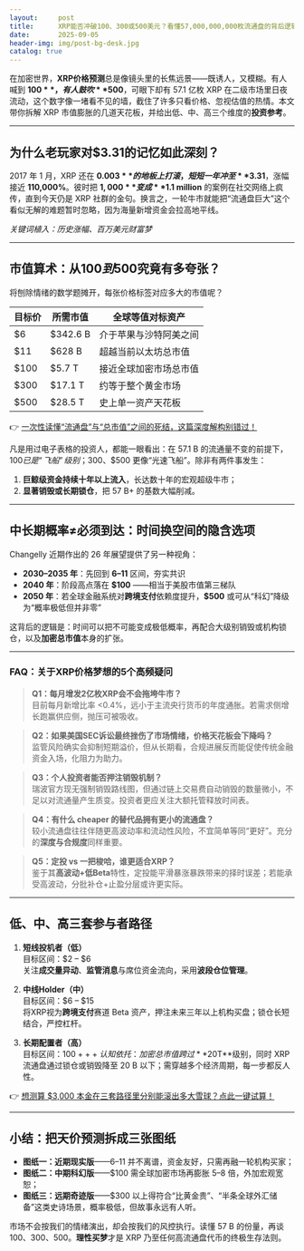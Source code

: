 ```yaml
---
layout:     post
title:      XRP能否冲破100、300或500美元？看懂57,000,000,000枚流通盘的背后逻辑
date:       2025-09-05
header-img: img/post-bg-desk.jpg
catalog: true
---
```


在加密世界，**XRP价格预测**总是像镜头里的长焦远景——既诱人，又模糊。有人喊到 **$100**，有人鼓吹 **$500**，可眼下却有 57.1 亿枚 XRP 在二级市场里日夜流动，这个数字像一堵看不见的墙，截住了许多只看价格、忽视估值的热情。本文带你拆解 XRP 市值膨胀的几道天花板，并给出低、中、高三个维度的**投资参考**。

---

## 为什么老玩家对$3.31的记忆如此深刻？

2017 年 1 月，XRP 还在 **$0.003** 的地板上打滚，短短一年冲至 **$3.31**，涨幅接近 **110,000%**。彼时把 **$1,000** 变成 **$1.1 million** 的案例在社交网络上疯传，直到今天仍是 XRP 社群的金句。换言之，一轮牛市就能把“流通盘巨大”这个看似无解的难题暂时忽略，因为海量新增资金会拉高地平线。

*关键词植入：历史涨幅、百万美元财富梦*

---

## 市值算术：从$100到$500究竟有多夸张？

将刨除情绪的数学题摊开，每张价格标签对应多大的市值呢？

| 目标价 | 所需市值 | 全球等值对标资产 |
| --- | --- | --- |
| $6 | $342.6 B | 介于苹果与沙特阿美之间 |
| $11 | $628 B | 超越当前以太坊总市值 |
| $100 | $5.7 T | 接近全球加密市场总市值 |
| $300 | $17.1 T | 约等于整个黄金市场 |
| $500 | $28.5 T | 史上单一资产天花板 |

👉 [一次性读懂“流通盘”与“总市值”之间的死结，这篇深度解构别错过！](https://okxdog.com/)

凡是用过电子表格的投资人，都能一眼看出：在 57.1 B 的流通量不变的前提下，$100 已是“飞船”级别；$300、$500 更像“光速飞船”。除非有两件事发生：

1. **巨鲸级资金持续十年以上流入**，长达数十年的宏观超级牛市；
2. **显著销毁或长期锁仓**，把 57 B+ 的基数大幅削减。

---

## 中长期概率≠必须到达：时间换空间的隐含选项

Changelly 近期作出的 26 年展望提供了另一种视角：

- **2030–2035 年**：先回到 **$6–$11** 区间，夯实共识  
- **2040 年**：阶段高点落在 **$100** ——相当于美股市值第三梯队  
- **2050 年**：若全球金融系统对**跨境支付**依赖度提升，**$500** 或可从“科幻”降级为“概率极低但并非零”

这背后的逻辑是：时间可以把不可能变成极低概率，再配合大级别销毁或机构锁仓，以及**加密总市值**本身的扩张。

---

### FAQ：关于XRP价格梦想的5个高频疑问

> **Q1：每月增发2亿枚XRP会不会拖垮牛市？**  
> 目前每月新增比率 <0.4%，远小于主流央行货币的年度通胀。若需求侧增长跑赢供应侧，抛压可被吸收。

> **Q2：如果美国SEC诉讼最终挫伤了市场情绪，价格天花板会下降吗？**  
> 监管风险确实会抑制短期溢价，但从长期看，合规进展反而能促使传统金融资金入场，化阻力为助力。

> **Q3：个人投资者能否押注销毁机制？**  
> 瑞波官方现无强制销毁路线图，但通过链上交易费自动销毁的数量微小，不足以对流通量产生质变。投资者更应关注大额托管释放时间表。

> **Q4：有什么 cheaper 的替代品拥有更小的流通盘？**  
> 较小流通盘往往伴随更高波动率和流动性风险，不宜简单等同“更好”。充分的**深度与合规度**同样重要。

> **Q5：定投 vs 一把梭哈，谁更适合XRP？**  
> 鉴于其**高波动+低Beta**特性，定投能平滑暴涨暴跌带来的择时误差；若能承受高波动，分批补仓+止盈分层或许更实际。

---

## 低、中、高三套参与者路径

1. **短线投机者（低）**  
   目标区间：$2 – $6  
   关注**成交量异动**、**监管消息**与席位资金流向，采用**波段仓位管理**。

2. **中线Holder（中）**  
   目标区间：$6 – $15  
   将XRP视为**跨境支付**赛道 Beta 资产，押注未来三年以上机构买盘；锁仓长短结合，严控杠杆。

3. **长期配置者（高）**  
   目标区间：$100+++  
   认知依托：加密总市值跨过**$20T**级别，同时 XRP 流通盘通过锁仓或销毁降至 20 B 以下；需穿越多个经济周期，每一步都反人性。

👉 [想测算 $3,000 本金在三套路径里分别能滚出多大雪球？点此一键试算！](https://okxdog.com/)

---

## 小结：把天价预测拆成三张图纸

- **图纸一：近期现实版**——$6–$11 并不离谱，资金友好，只需再融一轮机构买家；
- **图纸二：中期科幻版**——$100 需全球加密市场再膨胀 5–8 倍，外加宏观宽恕；
- **图纸三：远期奇迹版**——$300 以上得符合“比黄金贵”、“半条全球外汇储备”这类史诗场景，概率极低，但故事永远有人听。

市场不会按我们的情绪演出，却会按我们的风控执行。读懂 57 B 的份量，再谈 100、300、500。**理性买梦**才是 XRP 乃至任何高流通盘代币的终极生存法则。